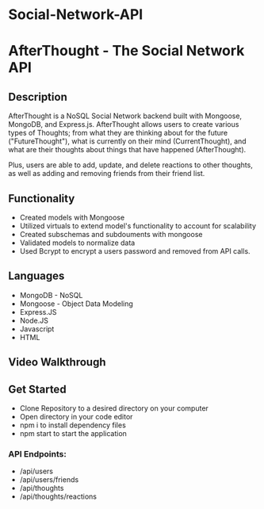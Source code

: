 # Social-Network-API

# AfterThought - The Social Network API

## Description
AfterThought is a NoSQL Social Network backend built with Mongoose, MongoDB, and Express.js. AfterThought allows users to create various types of Thoughts; from what they are thinking about for the future ("FutureThought"), what is currently on their mind (CurrentThought), and what are their thoughts about things that have happened (AfterThought). 

Plus, users are able to add, update, and delete reactions to other thoughts, as well as adding and removing friends from their friend list. 

## Functionality

* Created models with Mongoose
* Utilized virtuals to extend model's functionality to account for scalability
* Created subschemas and subdouments with mongoose
* Validated models to normalize data
* Used Bcrypt to encrypt a users password and removed from API calls. 

## Languages
* MongoDB - NoSQL
* Mongoose - Object Data Modeling
* Express.JS
* Node.JS
* Javascript
* HTML

## Video Walkthrough


## Get Started
* Clone Repository to a desired directory on your computer
* Open directory in your code editor
* npm i to install dependency files
* npm start to start the application

### API Endpoints:
* /api/users
* /api/users/friends
* /api/thoughts
* /api/thoughts/reactions
